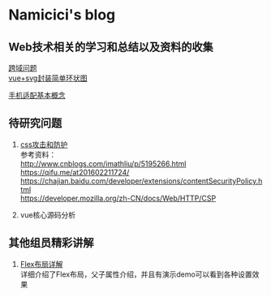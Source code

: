 # Namicici's blog  

## Web技术相关的学习和总结以及资料的收集  

[跨域问题](https://github.com/Namicici/web-tech/blob/master/cross-domain/crossDomain.md)  
[vue+svg封装简单环状图](https://github.com/Namicici/web-tech/blob/master/svg/svgChart.md) 
 
[手机适配基本概念](https://github.com/Namicici/web-tech/blob/master/adaptive/adaptive-basic.md)  

## 待研究问题  
1. [css攻击和防护](http://mp.weixin.qq.com/s/ivHsjUF4FPVhxOr7VP_7aQ)  
参考资料：  
http://www.cnblogs.com/imathliu/p/5195266.html  
https://qifu.me/at201602211724/  
https://chajian.baidu.com/developer/extensions/contentSecurityPolicy.html  
https://developer.mozilla.org/zh-CN/docs/Web/HTTP/CSP  

2. vue核心源码分析  

## 其他组员精彩讲解  
1. [Flex布局详解](https://github.com/PawelLin/css-layout)  
详细介绍了Flex布局，父子属性介绍，并且有演示demo可以看到各种设置效果  